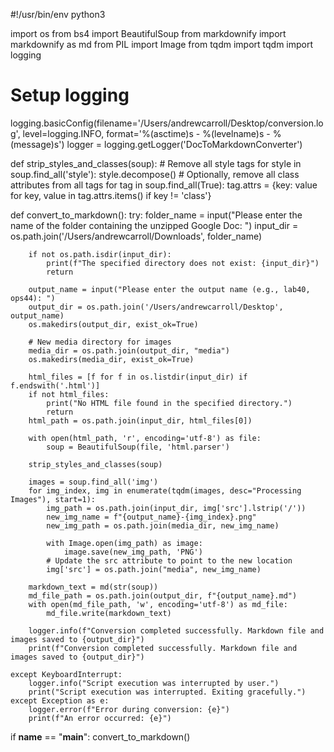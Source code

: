 #!/usr/bin/env python3

import os
from bs4 import BeautifulSoup
from markdownify import markdownify as md
from PIL import Image
from tqdm import tqdm
import logging

# Setup logging
logging.basicConfig(filename='/Users/andrewcarroll/Desktop/conversion.log', level=logging.INFO,
                    format='%(asctime)s - %(levelname)s - %(message)s')
logger = logging.getLogger('DocToMarkdownConverter')

def strip_styles_and_classes(soup):
    # Remove all style tags
    for style in soup.find_all('style'):
        style.decompose()
    # Optionally, remove all class attributes from all tags
    for tag in soup.find_all(True):
        tag.attrs = {key: value for key, value in tag.attrs.items() if key != 'class'}

def convert_to_markdown():
    try:
        folder_name = input("Please enter the name of the folder containing the unzipped Google Doc: ")
        input_dir = os.path.join('/Users/andrewcarroll/Downloads', folder_name)

        if not os.path.isdir(input_dir):
            print(f"The specified directory does not exist: {input_dir}")
            return

        output_name = input("Please enter the output name (e.g., lab40, ops44): ")
        output_dir = os.path.join('/Users/andrewcarroll/Desktop', output_name)
        os.makedirs(output_dir, exist_ok=True)

        # New media directory for images
        media_dir = os.path.join(output_dir, "media")
        os.makedirs(media_dir, exist_ok=True)

        html_files = [f for f in os.listdir(input_dir) if f.endswith('.html')]
        if not html_files:
            print("No HTML file found in the specified directory.")
            return
        html_path = os.path.join(input_dir, html_files[0])

        with open(html_path, 'r', encoding='utf-8') as file:
            soup = BeautifulSoup(file, 'html.parser')

        strip_styles_and_classes(soup)

        images = soup.find_all('img')
        for img_index, img in enumerate(tqdm(images, desc="Processing Images"), start=1):
            img_path = os.path.join(input_dir, img['src'].lstrip('/'))
            new_img_name = f"{output_name}-{img_index}.png"
            new_img_path = os.path.join(media_dir, new_img_name)
            
            with Image.open(img_path) as image:
                image.save(new_img_path, 'PNG')
            # Update the src attribute to point to the new location
            img['src'] = os.path.join("media", new_img_name)

        markdown_text = md(str(soup))
        md_file_path = os.path.join(output_dir, f"{output_name}.md")
        with open(md_file_path, 'w', encoding='utf-8') as md_file:
            md_file.write(markdown_text)

        logger.info(f"Conversion completed successfully. Markdown file and images saved to {output_dir}")
        print(f"Conversion completed successfully. Markdown file and images saved to {output_dir}")

    except KeyboardInterrupt:
        logger.info("Script execution was interrupted by user.")
        print("Script execution was interrupted. Exiting gracefully.")
    except Exception as e:
        logger.error(f"Error during conversion: {e}")
        print(f"An error occurred: {e}")

if __name__ == "__main__":
    convert_to_markdown()
